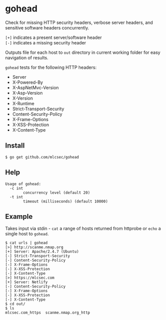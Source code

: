 # gohead

Check for missing HTTP security headers, verbose server headers, and sensitive software headers concurrently.

`[+]` indicates a present server/software header<br>
`[-]` indicates a missing security header

Outputs file for each host to `out` directory in current working folder for easy navigation of results.

`gohead` tests for the following HTTP headers:
* Server
* X-Powered-By
* X-AspNetMvc-Version
* X-Asp-Version
* X-Version
* X-Runtime
* Strict-Transport-Security
* Content-Security-Policy
* X-Frame-Options
* X-XSS-Protection
* X-Content-Type

## Install 
```
$ go get github.com/mlcsec/gohead
```

## Help
```
Usage of gohead:
  -c int
        concurrency level (default 20)
  -t int
        timeout (milliseconds) (default 10000)
```

## Example
Takes input via stdin - `cat` a range of hosts returned from httprobe or `echo` a single host to `gohead`.
```
$ cat urls | gohead
[>] http://scanme.nmap.org
[+] Server: Apache/2.4.7 (Ubuntu)
[-] Strict-Transport-Security
[-] Content-Security-Policy
[-] X-Frame-Options
[-] X-XSS-Protection
[-] X-Content-Type
[>] https://mlcsec.com
[+] Server: Netlify
[-] Content-Security-Policy
[-] X-Frame-Options
[-] X-XSS-Protection
[-] X-Content-Type
$ cd out/
$ ls
mlcsec.com_https  scanme.nmap.org_http
```
